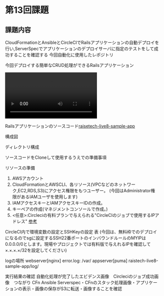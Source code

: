 # 第13回課題
## 課題内容
CloudFormationとAnsibleとCircleCIでRailsアプリケーションの自動デプロイを行い,ServerSpecでアプリケーションのデプロイサーバに指定のテストをして成功することを確認する
今回自動化に使用したレポジトリ[]()

今回デプロイする簡単なCRUD処理ができるRailsアプリケーション

![こちら](https://lecture13-evdence-app.s3.ap-northeast-1.amazonaws.com/Screen+recording+2024-12-22+12.32.39.webm)

Railsアプリケーションのソースコード[raisetech-live8-sample-app](https://github.com/yuta-ushijima/raisetech-live8-sample-app)

構成図

ディレクトリ構成

ソースコードをCloneして使用するうえでの準備事項

リソースの準備
1. AWSアカウント
2. CloudFormationとAWSCLI、各リソース(VPCなどのネットワーク,EC2,RDS,S3)にアクセス権限をもつユーザー。
   (今回はAdministrator権限があるIAMユーザを使用します)
3. IAMアクセスキーとIAMアクセスキーIDの作成。
[]()
4. キーペアの作成(マネジメントコンソールで作成。)
5. <任意>:Circleciの有料プランで与えられる"CircleCIのジョブで使用するIPアドレス"
[参考](https://circleci.com/docs/ja/ip-ranges/)

CircleCI内で環境変数の設定とSSHKeyの設定
表
(今回は、無料枠でのデプロイになるのでsgに設定するSSH22番ポートのインバウンドルールのMYIPは0.0.0.0/0とします。現場やプロジェクトでは有料版で与えれるIPを確認して×.×.×.×/32を設定してください)

logの場所
webserver[nginx] error.log: /var/
appserver[puma] raistech-live8-sample-app/log/

実行結果の確認
自動化処理が完了したエビデンス画像　Circleciのジョブ成功画像　つながり
CFn Ansible Serverspec・CFnのスタック処理画像・アプリケーションの表示・画像の保存がS3に転送・画像することを確認

